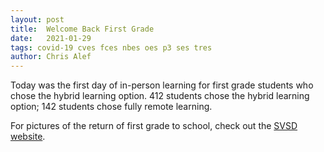 ```yaml
---
layout: post
title:  Welcome Back First Grade
date:   2021-01-29
tags: covid-19 cves fces nbes oes p3 ses tres
author: Chris Alef
---
```

Today was the first day of in-person learning for first grade students who chose the hybrid learning option. 412 students chose the hybrid learning option; 142 students chose fully remote learning.

For pictures of the return of first grade to school, check out the [SVSD website](https://www.svsd410.org/site/Default.aspx?PageType=3&DomainID=4&PageID=1&ViewID=6446ee88-d30c-497e-9316-3f8874b3e108&FlexDataID=27989).
